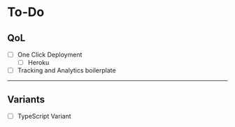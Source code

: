 # To-Do

## QoL

- [ ] One Click Deployment
  - [ ] Heroku
- [ ] Tracking and Analytics boilerplate

---

## Variants

- [ ] TypeScript Variant
